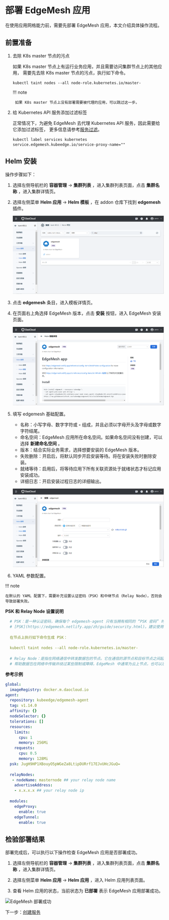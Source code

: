 # 部署 EdgeMesh 应用

在使用应用网格能力前，需要先部署 EdgeMesh 应用，本文介绍具体操作流程。

## 前置准备

1. 去除 K8s master 节点的污点

    如果 K8s master 节点上有运行业务应用，并且需要访问集群节点上的其他应用，
    需要先去除 K8s master 节点的污点，执行如下命令。

    ```shell
    kubectl taint nodes --all node-role.kubernetes.io/master-
    ```

    !!! note
    
        如果 K8s master 节点上没有部署需要被代理的应用，可以跳过这一步。

2. 给 Kubernetes API 服务添加过滤标签

    正常情况下，为避免 EdgeMesh 去代理 Kubernetes API 服务，因此需要给它添加过滤标签，
    更多信息请参考[服务过滤](https://edgemesh.netlify.app/zh/advanced/hybird-proxy.html#%E6%9C%8D%E5%8A%A1%E8%BF%87%E6%BB%A4)。

    ```shell
    kubectl label services kubernetes service.edgemesh.kubeedge.io/service-proxy-name=""
    ```

## Helm 安装

操作步骤如下：

1. 选择左侧导航栏的 __容器管理__ -> __集群列表__ ，进入集群列表页面，点击 __集群名称__ ，进入集群详情页。

2. 选择左侧菜单 __Helm 应用__ -> __Helm 模板__ ，在 addon 仓库下找到 __edgemesh__ 插件。

    ![Helm 模板](../../images/deploy-edgemesh-01.png)

3. 点击 __edgemesh__ 条目，进入模板详情页。

4. 在页面右上角选择 EdgeMesh 版本，点击 __安装__ 按钮，进入 EdgeMesh 安装页面。

    ![edgemesh 安装](../../images/deploy-edgemesh-02.png)

5. 填写 edgemesh 基础配置。

    - 名称：小写字母、数字字符或 __-__ 组成，并且必须以字母开头及字母或数字字符结尾。
    - 命名空间：EdgeMesh 应用所在命名空间。如果命名空间没有创建，可以选择 __新建命名空间__ 。
    - 版本：结合实际业务需求，选择想要安装的 EdgeMesh 版本。
    - 失败删除：开启后，将默认同步开启安装等待。将在安装失败时删除安装。
    - 就绪等待：启用后，将等待应用下所有关联资源处于就绪状态才标记应用安装成功。
    - 详细日志：开启安装过程日志的详细输出。

    ![Helm 模板](../../images/deploy-edgemesh-03.png)

6. YAML 参数配置。

!!! note

    在默认的 YAML 配置下，需要补充设置认证密码（PSK）和中继节点（Relay Node），否则会导致部署失败。

**PSK 和 Relay Node 设置说明**

```yaml
  # PSK：是一种认证密码，确保每个 edgemesh-agent 只有当拥有相同的 “PSK 密码” 时才能建立连接，更多信息请参考
  # [PSK](https://edgemesh.netlify.app/zh/guide/security.html)。建议使用 openssl 生成，也可以设置成自定义的随机字符串。

  在节点上执行如下命令生成 PSK：

  kubectl taint nodes --all node-role.kubernetes.io/master-

  # Relay Node：是指在网络通信中转发数据包的节点。它在通信的源节点和目标节点之间起到桥接的作用，
  # 帮助数据包在网络中传输并绕过某些限制或障碍，EdgeMesh 中通常为云上节点，也可以添加多个中继节点。
```

**参考示例**

```yaml
global:
  imageRegistry: docker.m.daocloud.io
agent:
  repository: kubeedge/edgemesh-agent
  tag: v1.14.0
  affinity: {}
  nodeSelector: {}
  tolerations: []
  resources:
    limits:
      cpu: 1
      memory: 256Mi
    requests:
      cpu: 0.5
      memory: 128Mi
  psk: JugH9HP1XBouyO5pWGeZa8LtipDURrf17EJvUHcJGuQ=

  relayNodes:
   - nodeName: masternode ## your relay node name
    advertiseAddress:
    - x.x.x.x ## your relay node ip

  modules:
    edgeProxy:
      enable: true
    edgeTunnel:
      enable: true
```

## 检验部署结果

部署完成后，可以执行以下操作检查 EdgeMesh 应用是否部署成功。

1. 选择左侧导航栏的 __容器管理__ -> __集群列表__ ，进入集群列表页面，点击 __集群名称__ ，进入集群详情页。

1. 选择左侧菜单 __Helm 应用__ -> __Helm 应用__ ，进入 Helm 应用列表页面。

1. 查看 Helm 应用的状态，当前状态为 __已部署__ 表示 EdgeMesh 应用部署成功。

 ![EdgeMesh 部署成功](https://docs.daocloud.io/daocloud-docs-images/docs/zh/docs/kant/images/deploy-edgemesh-12.png)

下一步：[创建服务](service.md)
